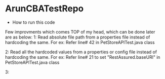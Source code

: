 # ArunCBATestRepo

- How to run this code

Few improvments which comes TOP of my head, which can be done later are as below:
1: Read absolute file path from a properties file instead of hardcoding the same. 
For ex: Refer line# 42 in PetStoreAPITest.java class

2: Read all the hardcoded values from a properties or config file instead of hardcoding the same. 
For ex: Refer line# 21 to set "RestAssured.baseURI" in PetStoreAPITest.java class

3: 
  
